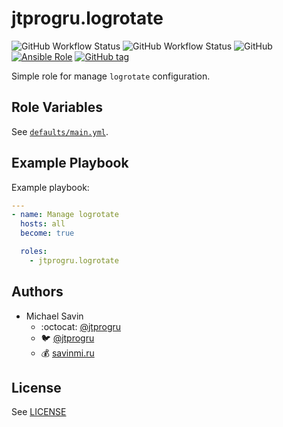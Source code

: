 # jtprogru.logrotate

![GitHub Workflow Status](https://img.shields.io/github/workflow/status/jtprogru/ansible-role-logrotate/CI?label=CI)
![GitHub Workflow Status](https://img.shields.io/github/workflow/status/jtprogru/ansible-role-logrotate/Release?label=Release)
![GitHub](https://img.shields.io/github/license/jtprogru/ansible-role-logrotate)
[![Ansible Role](https://img.shields.io/ansible/role/56069)](https://galaxy.ansible.com/jtprogru/logrotate/)
[![GitHub tag](https://img.shields.io/github/tag/jtprogru/ansible-role-logrotate.svg)](https://github.com/jtprogru/ansible-role-logrotate/tags)

Simple role for manage `logrotate` configuration.


## Role Variables


See [`defaults/main.yml`](defaults/main.yml).


## Example Playbook

Example playbook:
```yaml
---
- name: Manage logrotate
  hosts: all
  become: true

  roles:
    - jtprogru.logrotate
```

## Authors

- Michael Savin
  - :octocat: [@jtprogru](https://www.github.com/jtprogru)
  - :bird: [@jtprogru](https://www.twitter.com/jtprogru)
  - :moneybag: [savinmi.ru](https://savinmi.ru)

## License

See [LICENSE](LICENSE.md)
